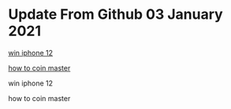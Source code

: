 # Update From Github 03 January 2021

[win iphone 12](https://apple.breezyclothingco.com)

[how to coin master](https://1coinmasterofficial.blogspot.com)
      
win iphone 12

how to coin master
